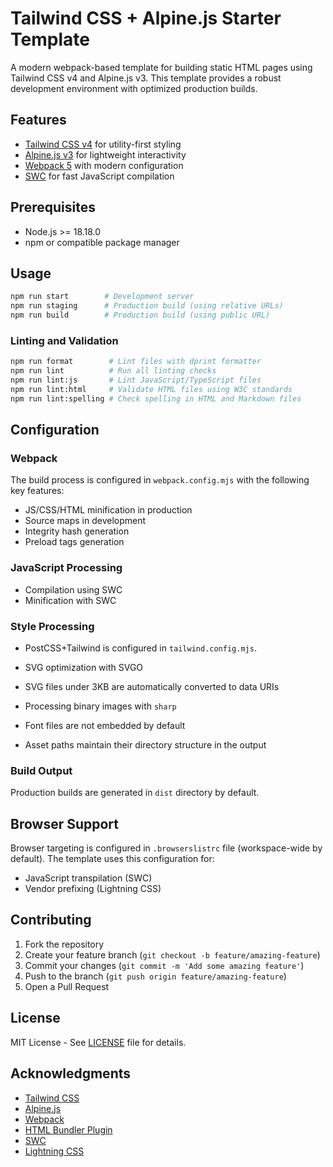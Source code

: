 # Tailwind CSS + Alpine.js Starter Template

A modern webpack-based template for building static HTML pages using
Tailwind CSS v4 and Alpine.js v3. This template provides a robust
development environment with optimized production builds.

## Features

- [Tailwind CSS v4](https://tailwindcss.com/) for utility-first styling
- [Alpine.js v3](https://alpinejs.dev/) for lightweight interactivity
- [Webpack 5](https://webpack.js.org/) with modern configuration
- [SWC](https://swc.rs/) for fast JavaScript compilation

## Prerequisites

- Node.js >= 18.18.0
- npm or compatible package manager

## Usage

```bash
npm run start        # Development server
npm run staging      # Production build (using relative URLs)
npm run build        # Production build (using public URL)
```

### Linting and Validation

```bash
npm run format        # Lint files with dprint formatter
npm run lint          # Run all linting checks
npm run lint:js       # Lint JavaScript/TypeScript files
npm run lint:html     # Validate HTML files using W3C standards
npm run lint:spelling # Check spelling in HTML and Markdown files
```

## Configuration

### Webpack

The build process is configured in `webpack.config.mjs` with the following key features:

- JS/CSS/HTML minification in production
- Source maps in development
- Integrity hash generation
- Preload tags generation

### JavaScript Processing

- Compilation using SWC
- Minification with SWC

### Style Processing

- PostCSS+Tailwind is configured in `tailwind.config.mjs`.

- SVG optimization with SVGO
- SVG files under 3KB are automatically converted to data URIs
- Processing binary images with `sharp`
- Font files are not embedded by default
- Asset paths maintain their directory structure in the output

### Build Output

Production builds are generated in `dist` directory by default.

## Browser Support

Browser targeting is configured in `.browserslistrc` file (workspace-wide
by default). The template uses this configuration for:

- JavaScript transpilation (SWC)
- Vendor prefixing (Lightning CSS)

## Contributing

1. Fork the repository
2. Create your feature branch (`git checkout -b feature/amazing-feature`)
3. Commit your changes (`git commit -m 'Add some amazing feature'`)
4. Push to the branch (`git push origin feature/amazing-feature`)
5. Open a Pull Request

## License

MIT License - See [LICENSE](../../LICENSE) file for details.

## Acknowledgments

- [Tailwind CSS](https://tailwindcss.com/)
- [Alpine.js](https://alpinejs.dev/)
- [Webpack](https://webpack.js.org/)
- [HTML Bundler Plugin](https://github.com/webdiscus/html-bundler-webpack-plugin)
- [SWC](https://swc.rs/)
- [Lightning CSS](https://lightningcss.dev/)
